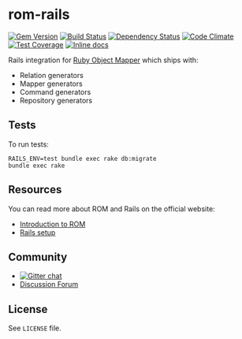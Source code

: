 [gem]: https://rubygems.org/gems/rom-rails
[travis]: https://travis-ci.org/rom-rb/rom-rails
[gemnasium]: https://gemnasium.com/rom-rb/rom-rails
[codeclimate]: https://codeclimate.com/github/rom-rb/rom-rails
[coveralls]: https://coveralls.io/r/rom-rb/rom-rails
[inchpages]: http://inch-ci.org/github/rom-rb/rom-rails

# rom-rails

[![Gem Version](https://badge.fury.io/rb/rom-rails.svg)][gem]
[![Build Status](https://travis-ci.org/rom-rb/rom-rails.svg?branch=master)][travis]
[![Dependency Status](https://gemnasium.com/rom-rb/rom-rails.svg)][gemnasium]
[![Code Climate](https://codeclimate.com/github/rom-rb/rom-rails/badges/gpa.svg)][codeclimate]
[![Test Coverage](https://codeclimate.com/github/rom-rb/rom-rails/badges/coverage.svg)][codeclimate]
[![Inline docs](http://inch-ci.org/github/rom-rb/rom-rails.svg?branch=master)][inchpages]

Rails integration for [Ruby Object Mapper](https://github.com/rom-rb/rom) which
ships with:

* Relation generators
* Mapper generators
* Command generators
* Repository generators

## Tests

To run tests:

    RAILS_ENV=test bundle exec rake db:migrate
    bundle exec rake

## Resources

You can read more about ROM and Rails on the official website:

* [Introduction to ROM](http://rom-rb.org/learn/)
* [Rails setup](http://rom-rb.org/learn/getting-started/rails-setup/)


## Community

* [![Gitter chat](https://badges.gitter.im/rom-rb/chat.png)](https://gitter.im/rom-rb/chat)
* [Discussion Forum](https://discuss.rom-rb.org)

## License

See `LICENSE` file.
